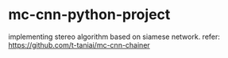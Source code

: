 # mc-cnn-python-project
implementing stereo algorithm based on siamese network. 
refer: https://github.com/t-taniai/mc-cnn-chainer
